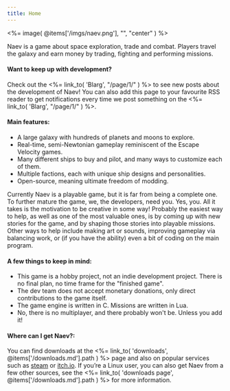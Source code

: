 ```yaml
---
title: Home
---
```


<%= image( @items['/imgs/naev.png'], "", "center" ) %>

Naev is a game about space exploration, trade and combat. Players travel the galaxy and earn money by trading, fighting and performing missions.

#### Want to keep up with development? 

Check out the <%= link_to( 'Blarg', "/page/1/" ) %> to see new posts about the development of Naev! You can also add this page to your favourite RSS reader to get notifications every time we post something on the <%= link_to( 'Blarg', "/page/1/" ) %>.

#### Main features:

 * A large galaxy with hundreds of planets and moons to explore.
 * Real-time, semi-Newtonian gameplay reminiscent of the Escape Velocity games.
 * Many different ships to buy and pilot, and many ways to customize each of them.
 * Multiple factions, each with unique ship designs and personalities.
 * Open-source, meaning ultimate freedom of modding.

Currently Naev is a playable game, but it is far from being a complete one. To further mature the game, we, the developers, need you. Yes, you. All it takes is the motivation to be creative in some way! Probably the easiest way to help, as well as one of the most valuable ones, is by coming up with new stories for the game, and by shaping those stories into playable missions. Other ways to help include making art or sounds, improving gameplay via balancing work, or (if you have the ability) even a bit of coding on the main program.

#### A few things to keep in mind:

 * This game is a hobby project, not an indie development project. There is no final plan, no time frame for the "finished game".
 * The dev team does not accept monetary donations, only direct contributions to the game itself.
 * The game engine is written in C. Missions are written in Lua.
 * No, there is no multiplayer, and there probably won't be. Unless you add it!

#### Where can I get Naev?:

You can find downloads at the <%= link_to( 'downloads', @items['/downloads.md'].path ) %> page and also on popular services such as [steam](https://store.steampowered.com/app/598530/Naev/) or [itch.io](https://naev.itch.io/naev). 
If you’re a Linux user, you can also get Naev from a few other sources, see the <%= link_to( 'downloads page', @items['/downloads.md'].path ) %> for more information.
